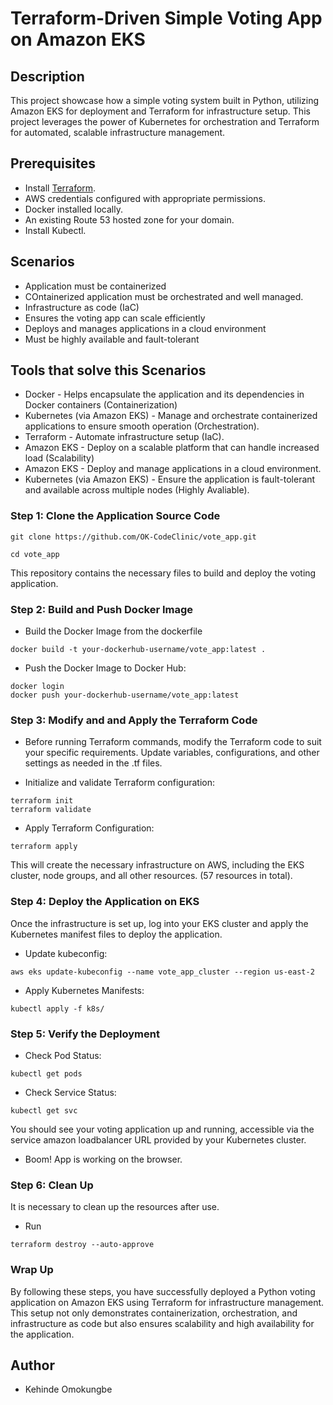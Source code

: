 
# Terraform-Driven Simple Voting App on Amazon EKS

## Description
This project showcase how a  simple voting system built in Python, utilizing Amazon EKS for deployment and Terraform for infrastructure setup. This project leverages the power of Kubernetes for orchestration and Terraform for automated, scalable infrastructure management.


## Prerequisites

- Install [Terraform](https://www.terraform.io/downloads.html). 
- AWS credentials configured with appropriate permissions.
- Docker installed locally.
- An existing Route 53 hosted zone for your domain.
- Install Kubectl. 


## Scenarios
- Application must be containerized
- COntainerized application must be orchestrated and well managed.
- Infrastructure as code (IaC)
- Ensures the voting app can scale efficiently
- Deploys and manages applications in a cloud environment
- Must be highly available and fault-tolerant

## Tools that solve this Scenarios
- Docker - Helps encapsulate the application and its dependencies in Docker containers (Containerization)
- Kubernetes (via Amazon EKS) - Manage and orchestrate containerized applications to ensure smooth operation (Orchestration).
- Terraform - Automate infrastructure setup (IaC).
- Amazon EKS -  Deploy on a scalable platform that can handle increased load (Scalability)
-  Amazon EKS - Deploy and manage applications in a cloud environment.
- Kubernetes (via Amazon EKS) -  Ensure the application is fault-tolerant and available across multiple nodes (Highly Avaliable).


### Step 1: Clone the Application Source Code

```
git clone https://github.com/OK-CodeClinic/vote_app.git

cd vote_app

```
This repository contains the necessary files to build and deploy the voting application.

### Step 2: Build and Push Docker Image
- Build the Docker Image from the dockerfile
```
docker build -t your-dockerhub-username/vote_app:latest .
```

- Push the Docker Image to Docker Hub:
```
docker login
docker push your-dockerhub-username/vote_app:latest
```

### Step 3: Modify and and Apply the  Terraform Code
- Before running Terraform commands, modify the Terraform code to suit your specific requirements. Update variables, configurations, and other settings as needed in the .tf files.

- Initialize and validate Terraform configuration:
```
terraform init
terraform validate
```
- Apply Terraform Configuration:
```
terraform apply

```
This will create the necessary infrastructure on AWS, including the EKS cluster, node groups, and all other resources. (57 resources in total).

### Step 4: Deploy the Application on EKS
Once the infrastructure is set up, log into your EKS cluster and apply the Kubernetes manifest files to deploy the application.
- Update kubeconfig:
```
aws eks update-kubeconfig --name vote_app_cluster --region us-east-2
```

- Apply Kubernetes Manifests:
```
kubectl apply -f k8s/
```

### Step 5: Verify the Deployment
- Check Pod Status:
```
kubectl get pods
```

- Check Service Status:
```
kubectl get svc
```

You should see your voting application up and running, accessible via the service amazon loadbalancer URL provided by your Kubernetes cluster.


- Boom! App is working on the browser.


### Step 6: Clean Up
It is necessary to clean up the resources after use.
- Run 
```
terraform destroy --auto-approve
```


### Wrap Up
By following these steps, you have successfully deployed a Python voting application on Amazon EKS using Terraform for infrastructure management. This setup not only demonstrates containerization, orchestration, and infrastructure as code but also ensures scalability and high availability for the application. 

##  Author
- Kehinde Omokungbe













